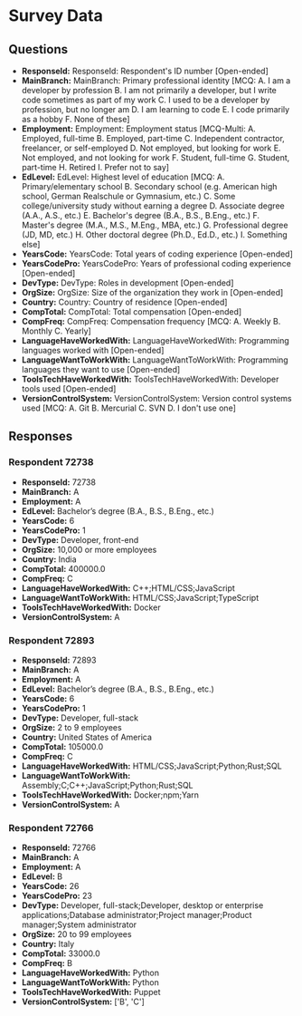 # Survey Data

## Questions

- **ResponseId:** ResponseId: Respondent's ID number [Open-ended]
- **MainBranch:** MainBranch: Primary professional identity [MCQ: A. I am a developer by profession B. I am not primarily a developer, but I write code sometimes as part of my work C. I used to be a developer by profession, but no longer am D. I am learning to code E. I code primarily as a hobby F. None of these]
- **Employment:** Employment: Employment status [MCQ-Multi: A. Employed, full-time B. Employed, part-time C. Independent contractor, freelancer, or self-employed D. Not employed, but looking for work E. Not employed, and not looking for work F. Student, full-time G. Student, part-time H. Retired I. Prefer not to say]
- **EdLevel:** EdLevel: Highest level of education [MCQ: A. Primary/elementary school B. Secondary school (e.g. American high school, German Realschule or Gymnasium, etc.) C. Some college/university study without earning a degree D. Associate degree (A.A., A.S., etc.) E. Bachelor's degree (B.A., B.S., B.Eng., etc.) F. Master's degree (M.A., M.S., M.Eng., MBA, etc.) G. Professional degree (JD, MD, etc.) H. Other doctoral degree (Ph.D., Ed.D., etc.) I. Something else]
- **YearsCode:** YearsCode: Total years of coding experience [Open-ended]
- **YearsCodePro:** YearsCodePro: Years of professional coding experience [Open-ended]
- **DevType:** DevType: Roles in development [Open-ended]
- **OrgSize:** OrgSize: Size of the organization they work in [Open-ended]
- **Country:** Country: Country of residence [Open-ended]
- **CompTotal:** CompTotal: Total compensation [Open-ended]
- **CompFreq:** CompFreq: Compensation frequency [MCQ: A. Weekly B. Monthly C. Yearly]
- **LanguageHaveWorkedWith:** LanguageHaveWorkedWith: Programming languages worked with [Open-ended]
- **LanguageWantToWorkWith:** LanguageWantToWorkWith: Programming languages they want to use [Open-ended]
- **ToolsTechHaveWorkedWith:** ToolsTechHaveWorkedWith: Developer tools used [Open-ended]
- **VersionControlSystem:** VersionControlSystem: Version control systems used [MCQ: A. Git B. Mercurial C. SVN D. I don't use one]

## Responses

### Respondent 72738

- **ResponseId:** 72738
- **MainBranch:** A
- **Employment:** A
- **EdLevel:** Bachelor’s degree (B.A., B.S., B.Eng., etc.)
- **YearsCode:** 6
- **YearsCodePro:** 1
- **DevType:** Developer, front-end
- **OrgSize:** 10,000 or more employees
- **Country:** India
- **CompTotal:** 400000.0
- **CompFreq:** C
- **LanguageHaveWorkedWith:** C++;HTML/CSS;JavaScript
- **LanguageWantToWorkWith:** HTML/CSS;JavaScript;TypeScript
- **ToolsTechHaveWorkedWith:** Docker
- **VersionControlSystem:** A

### Respondent 72893

- **ResponseId:** 72893
- **MainBranch:** A
- **Employment:** A
- **EdLevel:** Bachelor’s degree (B.A., B.S., B.Eng., etc.)
- **YearsCode:** 6
- **YearsCodePro:** 1
- **DevType:** Developer, full-stack
- **OrgSize:** 2 to 9 employees
- **Country:** United States of America
- **CompTotal:** 105000.0
- **CompFreq:** C
- **LanguageHaveWorkedWith:** HTML/CSS;JavaScript;Python;Rust;SQL
- **LanguageWantToWorkWith:** Assembly;C;C++;JavaScript;Python;Rust;SQL
- **ToolsTechHaveWorkedWith:** Docker;npm;Yarn
- **VersionControlSystem:** A

### Respondent 72766

- **ResponseId:** 72766
- **MainBranch:** A
- **Employment:** A
- **EdLevel:** B
- **YearsCode:** 26
- **YearsCodePro:** 23
- **DevType:** Developer, full-stack;Developer, desktop or enterprise applications;Database administrator;Project manager;Product manager;System administrator
- **OrgSize:** 20 to 99 employees
- **Country:** Italy
- **CompTotal:** 33000.0
- **CompFreq:** B
- **LanguageHaveWorkedWith:** Python
- **LanguageWantToWorkWith:** Python
- **ToolsTechHaveWorkedWith:** Puppet
- **VersionControlSystem:** ['B', 'C']
